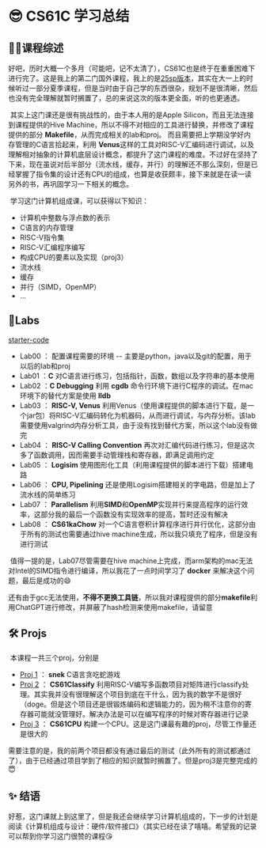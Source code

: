 # 😎 CS61C 学习总结

## 🧑‍🏫课程综述

​	好吧，历时大概一个多月（可能吧，记不太清了），CS61C也是终于在重重困难下进行完了。这是我上的第二门国外课程，我上的是[25sp版本](https://cs61c.org/sp25/)，其实在大一上的时候听过一部分夏季课程，但是当时由于自己学的东西很杂，规划不是很清晰，然后也没有完全理解就暂时搁置了，总的来说这次的版本更全面，听的也更通透。

​	其实上这门课还是很有挑战性的，由于本人用的是Apple Silicon，而且无法连接到课程提供的Hive Machine，所以不得不对相应的工具进行替换，并修改了课程提供的部分 **Makefile**，从而完成相关的lab和proj。
而且需要把上学期没学好内存管理的C语言拾起来，利用 **Venus**这样的工具对RISC-V汇编码进行调试，以及理解相对抽象的计算机底层设计概念，都提升了这门课程的难度。不过好在坚持了下来，现在虽说对后半部分（流水线，缓存，并行）的理解还不那么深刻，但是已经掌握了指令集的设计还有CPU的组成，也算是收获颇丰，接下来就是在读一读另外的书，再巩固学习一下相关的概念。

​	学习这门计算机组成课，可以获得以下知识：

- 计算机中整数与浮点数的表示
- C语言的内存管理
- RISC-V指令集
- RISC-V汇编程序编写
- 构成CPU的要素以及实现（proj3）
- 流水线
- 缓存
- 并行（SIMD，OpenMP）
- ...

## 🧪Labs

[starter-code](https://github.com/61c-teach/sp25-lab-starter)

- Lab00 ： 配置课程需要的环境 -- 主要是python，java以及git的配置，用于以后的lab和proj
- Lab01 ：**C**  对C语言进行练习，包括指针，函数，数组以及字符串的基本使用
- Lab02 ：**C Debugging** 利用 **cgdb** 命令行环境下进行C程序的调试。在mac环境下的替代方案是使用 **lldb**
- Lab03 ： **RISC-V, Venus** 利用Venus（使用课程提供的脚本进行下载，是一个jar包）将RISC-V汇编码转化为机器码，从而进行调试，与内存分析。该lab需要使用valgrind内存分析工具，由于没有找到替代方案，所以这个lab没有做完
- Lab04 ： **RISC-V Calling Convention** 再次对汇编代码进行练习，但是这次多了函数调用，因而需要手动管理栈和寄存器，即满足调用约定
- Lab05 ： **Logisim** 使用图形化工具（利用课程提供的脚本进行下载）搭建电路
- Lab06 ： **CPU, Pipelining** 还是使用Logisim搭建相关的字电路，但是加上了流水线的简单练习
- Lab07 ： **Parallelism** 利用**SIMD**和**OpenMP**实现并行来提高程序的运行效率，这部分我的最后一个函数没有实现效率的提高，暂时还没有解决
- Lab08 ： **CS61kaChow** 对一个C语言卷积计算程序进行并行优化，这部分由于所有的测试也需要通过hive machine生成，所以我只填充了程序，但是没有进行测试

​	值得一提的是，Lab07尽管需要在hive machine上完成，而arm架构的mac无法对Intel的SIMD指令进行编译，所以我花了一点时间学习了 **docker** 来解决这个问题，最后是成功的😄

​	还有由于gcc无法使用，**不得不更换工具链**，所以我对课程提供的部分**makefile**利用ChatGPT进行修改，并屏蔽了hash检测来使用makefile，请留意

## 🛠️ Projs

​	本课程一共三个proj，分别是

- [Proj 1](https://github.com/61c-teach/sp25-proj1-starter) ： **snek** C语言贪吃蛇游戏
- [Proj 2](https://github.com/61c-teach/sp25-proj2-starter) ： **CS61Classify** 利用RISC-V编写多函数项目对矩阵进行classify处理。其实我并没有很理解这个项目到底在干什么，因为我的数学不是很好（doge。但是这个项目还是很锻炼编码和逻辑能力的，因为稍不注意你的寄存器可能就没管理好。解决办法是可以在编写程序的时候对寄存器进行记录
- [Proj 3](https://github.com/61c-teach/sp25-proj3-starter) ： **CS61CPU** 构建一个CPU。这是这门课最有趣的proj，尽管工作量还是很大的

​	需要注意的是，我的前两个项目都没有通过最后的测试（此外所有的测试都通过了），由于已经通过项目学到了相应的知识就暂时搁置了。但是proj3是完整完成的 😇

## ✨ 结语

​	好惹，这门课就上到这里了，但是我还会继续学习计算机组成的，下一步的计划是阅读《计算机组成与设计：硬件/软件接口》（其实已经在读了嘻嘻。希望我的记录可以帮到你学习这门很赞的课程😘

